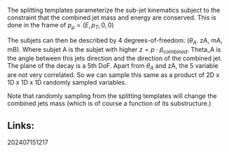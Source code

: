The splitting templates parameterize the sub-jet kinematics subject to the constraint that the combined jet mass and energy are conserved. This is done in the frame of $p_\mu = (E, p_T, 0, 0)$

The subjets can then be described by 4 degrees-of-freedom: ($\theta_A$. zA, mA, mB).  Where subjet A is the subjet with higher $z = p \cdot \hat{p}_{combined}$. Theta_A is the angle between this jets direction and the direction of the combined jet.  The plane of the decay is a 5th DoF.  Apart from $\theta_A$ and zA, the 5 variable are not very correlated. So we can sample this same as a product of 2D x 1D x 1D x 1D randomly sampled variables. 

Note that randomly sampling from the splitting templates will change the combined jets mass (which is of course a function of its substructure.)


## Links: 



202407151217

